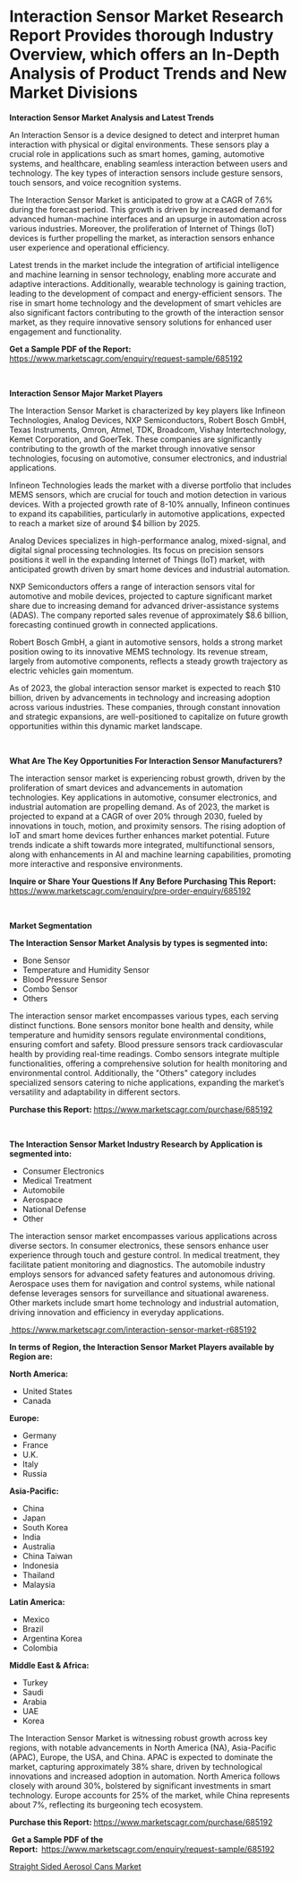 <p><h1>Interaction Sensor Market Research Report Provides thorough Industry Overview, which offers an In-Depth Analysis of Product Trends and New Market Divisions</h1></p><p><strong>Interaction Sensor Market Analysis and Latest Trends</strong></p>
<p><p>An Interaction Sensor is a device designed to detect and interpret human interaction with physical or digital environments. These sensors play a crucial role in applications such as smart homes, gaming, automotive systems, and healthcare, enabling seamless interaction between users and technology. The key types of interaction sensors include gesture sensors, touch sensors, and voice recognition systems.</p><p>The Interaction Sensor Market is anticipated to grow at a CAGR of 7.6% during the forecast period. This growth is driven by increased demand for advanced human-machine interfaces and an upsurge in automation across various industries. Moreover, the proliferation of Internet of Things (IoT) devices is further propelling the market, as interaction sensors enhance user experience and operational efficiency.</p><p>Latest trends in the market include the integration of artificial intelligence and machine learning in sensor technology, enabling more accurate and adaptive interactions. Additionally, wearable technology is gaining traction, leading to the development of compact and energy-efficient sensors. The rise in smart home technology and the development of smart vehicles are also significant factors contributing to the growth of the interaction sensor market, as they require innovative sensory solutions for enhanced user engagement and functionality.</p></p>
<p><strong>Get a Sample PDF of the Report:&nbsp;</strong> <a href="https://www.marketscagr.com/enquiry/request-sample/685192?utm_campaign=3271&utm_medium=2&utm_source=Github&utm_content=ia&utm_term=27032025&utm_id=interaction-sensor">https://www.marketscagr.com/enquiry/request-sample/685192</a></p>
<p>&nbsp;</p>
<p><strong>Interaction Sensor Major Market Players</strong></p>
<p><p>The Interaction Sensor Market is characterized by key players like Infineon Technologies, Analog Devices, NXP Semiconductors, Robert Bosch GmbH, Texas Instruments, Omron, Atmel, TDK, Broadcom, Vishay Intertechnology, Kemet Corporation, and GoerTek. These companies are significantly contributing to the growth of the market through innovative sensor technologies, focusing on automotive, consumer electronics, and industrial applications.</p><p>Infineon Technologies leads the market with a diverse portfolio that includes MEMS sensors, which are crucial for touch and motion detection in various devices. With a projected growth rate of 8-10% annually, Infineon continues to expand its capabilities, particularly in automotive applications, expected to reach a market size of around $4 billion by 2025.</p><p>Analog Devices specializes in high-performance analog, mixed-signal, and digital signal processing technologies. Its focus on precision sensors positions it well in the expanding Internet of Things (IoT) market, with anticipated growth driven by smart home devices and industrial automation.</p><p>NXP Semiconductors offers a range of interaction sensors vital for automotive and mobile devices, projected to capture significant market share due to increasing demand for advanced driver-assistance systems (ADAS). The company reported sales revenue of approximately $8.6 billion, forecasting continued growth in connected applications.</p><p>Robert Bosch GmbH, a giant in automotive sensors, holds a strong market position owing to its innovative MEMS technology. Its revenue stream, largely from automotive components, reflects a steady growth trajectory as electric vehicles gain momentum.</p><p>As of 2023, the global interaction sensor market is expected to reach $10 billion, driven by advancements in technology and increasing adoption across various industries. These companies, through constant innovation and strategic expansions, are well-positioned to capitalize on future growth opportunities within this dynamic market landscape.</p></p>
<p>&nbsp;</p>
<p><strong>What Are The Key Opportunities For Interaction Sensor Manufacturers?</strong></p>
<p><p>The interaction sensor market is experiencing robust growth, driven by the proliferation of smart devices and advancements in automation technologies. Key applications in automotive, consumer electronics, and industrial automation are propelling demand. As of 2023, the market is projected to expand at a CAGR of over 20% through 2030, fueled by innovations in touch, motion, and proximity sensors. The rising adoption of IoT and smart home devices further enhances market potential. Future trends indicate a shift towards more integrated, multifunctional sensors, along with enhancements in AI and machine learning capabilities, promoting more interactive and responsive environments.</p></p>
<p><strong>Inquire or Share Your Questions If Any Before Purchasing This Report:</strong> <a href="https://www.marketscagr.com/enquiry/pre-order-enquiry/685192?utm_campaign=3271&utm_medium=2&utm_source=Github&utm_content=ia&utm_term=27032025&utm_id=interaction-sensor">https://www.marketscagr.com/enquiry/pre-order-enquiry/685192</a></p>
<p>&nbsp;</p>
<p><strong>Market Segmentation</strong></p>
<p><strong>The Interaction Sensor Market Analysis by types is segmented into:</strong></p>
<p><ul><li>Bone Sensor</li><li>Temperature and Humidity Sensor</li><li>Blood Pressure Sensor</li><li>Combo Sensor</li><li>Others</li></ul></p>
<p><p>The interaction sensor market encompasses various types, each serving distinct functions. Bone sensors monitor bone health and density, while temperature and humidity sensors regulate environmental conditions, ensuring comfort and safety. Blood pressure sensors track cardiovascular health by providing real-time readings. Combo sensors integrate multiple functionalities, offering a comprehensive solution for health monitoring and environmental control. Additionally, the "Others" category includes specialized sensors catering to niche applications, expanding the market’s versatility and adaptability in different sectors.</p></p>
<p><strong>Purchase this Report:&nbsp;</strong><a href="https://www.marketscagr.com/purchase/685192?utm_campaign=3271&utm_medium=2&utm_source=Github&utm_content=ia&utm_term=27032025&utm_id=interaction-sensor">https://www.marketscagr.com/purchase/685192</a></p>
<p>&nbsp;</p>
<p><strong>The Interaction Sensor Market Industry Research by Application is segmented into:</strong></p>
<p><ul><li>Consumer Electronics</li><li>Medical Treatment</li><li>Automobile</li><li>Aerospace</li><li>National Defense</li><li>Other</li></ul></p>
<p><p>The interaction sensor market encompasses various applications across diverse sectors. In consumer electronics, these sensors enhance user experience through touch and gesture control. In medical treatment, they facilitate patient monitoring and diagnostics. The automobile industry employs sensors for advanced safety features and autonomous driving. Aerospace uses them for navigation and control systems, while national defense leverages sensors for surveillance and situational awareness. Other markets include smart home technology and industrial automation, driving innovation and efficiency in everyday applications.</p></p>
<p><a href="https://www.marketscagr.com/interaction-sensor-market-r685192?utm_campaign=3271&utm_medium=2&utm_source=Github&utm_content=ia&utm_term=27032025&utm_id=interaction-sensor">&nbsp;https://www.marketscagr.com/interaction-sensor-market-r685192</a></p>
<p><strong>In terms of Region, the Interaction Sensor Market Players available by Region are:</strong></p>
<p>
    <p> <strong> North America: </strong>
        <ul>
            <li>United States</li>
            <li>Canada</li>
        </ul>
        </p> 
    <p> <strong> Europe: </strong>
        <ul>
            <li>Germany</li>
            <li>France</li>
            <li>U.K.</li>
            <li>Italy</li>
            <li>Russia</li>
        </ul>
        </p> 
    <p> <strong> Asia-Pacific: </strong>
        <ul>
            <li>China</li>
            <li>Japan</li>
            <li>South Korea</li>
            <li>India</li>
            <li>Australia</li>
            <li>China Taiwan</li>
            <li>Indonesia</li>
            <li>Thailand</li>
            <li>Malaysia</li>
        </ul>
        </p> 
    <p> <strong> Latin America: </strong>
        <ul>
            <li>Mexico</li>
            <li>Brazil</li>
            <li>Argentina Korea</li>
            <li>Colombia</li>
        </ul>
        </p> 
    <p> <strong> Middle East & Africa: </strong>
        <ul>
            <li>Turkey</li>
            <li>Saudi</li>
            <li>Arabia</li>
            <li>UAE</li>
            <li>Korea</li>
        </ul>
    </p>
    </p>
<p><p>The Interaction Sensor Market is witnessing robust growth across key regions, with notable advancements in North America (NA), Asia-Pacific (APAC), Europe, the USA, and China. APAC is expected to dominate the market, capturing approximately 38% share, driven by technological innovations and increased adoption in automation. North America follows closely with around 30%, bolstered by significant investments in smart technology. Europe accounts for 25% of the market, while China represents about 7%, reflecting its burgeoning tech ecosystem.</p></p>
<p><strong>Purchase this Report: </strong><a href="https://www.marketscagr.com/purchase/685192?utm_campaign=3271&utm_medium=2&utm_source=Github&utm_content=ia&utm_term=27032025&utm_id=interaction-sensor">https://www.marketscagr.com/purchase/685192</a></p>
<p>&nbsp;<strong>Get a Sample PDF of the Report:&nbsp;&nbsp;</strong><a href="https://www.marketscagr.com/enquiry/request-sample/685192?utm_campaign=3271&utm_medium=2&utm_source=Github&utm_content=ia&utm_term=27032025&utm_id=interaction-sensor">https://www.marketscagr.com/enquiry/request-sample/685192</a></p>
<p><strong></strong></p>
<p><p><a href="https://github.com/shamstirroc7/Market-Research-Report-List-1/blob/main/straight-sided-aerosol-cans-market.md?utm_campaign=3271&utm_medium=2&utm_source=Github&utm_content=ia&utm_term=27032025&utm_id=interaction-sensor">Straight Sided Aerosol Cans Market</a></p></p>